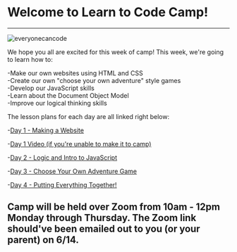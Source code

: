 # Welcome to Learn to Code Camp!
--------


![everyonecancode](https://images.unsplash.com/photo-1526649661456-89c7ed4d00b8?ixlib=rb-1.2.1&ixid=eyJhcHBfaWQiOjEyMDd9&auto=format&fit=crop&w=1171&q=80)

We hope you all are excited for this week of camp! This week, we're going to learn how to:

-Make our own websites using HTML and CSS<br>
-Create our own "choose your own adventure" style games<br>
-Develop our JavaScript skills<br>
-Learn about the Document Object Model<br>
-Improve our logical thinking skills <br>


The lesson plans for each day are all linked right below:

-[Day 1 - Making a Website](./day1)

-[Day 1 Video (if you're unable to make it to camp)](./videos/day1)

-[Day 2 - Logic and Intro to JavaScript](./day2)

-[Day 3 - Choose Your Own Adventure Game](./day3)

-[Day 4 - Putting Everything Together!](./day4)

## Camp will be held over Zoom from 10am - 12pm Monday through Thursday. The Zoom link should've been emailed out to you (or your parent) on 6/14. 


